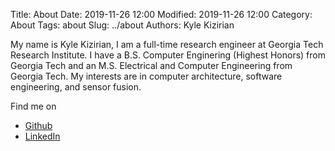 Title: About
Date: 2019-11-26 12:00
Modified: 2019-11-26 12:00
Category: About
Tags: about
Slug: ../about
Authors: Kyle Kizirian

<p> My name is Kyle Kizirian, I am a full-time research engineer at Georgia
Tech Research Institute. I have a B.S. Computer Enginering (Highest Honors)
from Georgia Tech and an M.S. Electrical and Computer Engineering from Georgia
Tech. My interests are in computer architecture, software engineering, and
sensor fusion</a>.</p>

<p>Find me on</p>

- [Github](https://github.com/kylekizirian)
- [LinkedIn](https://www.linkedin.com/in/kyle-kizirian-001a60102/)
